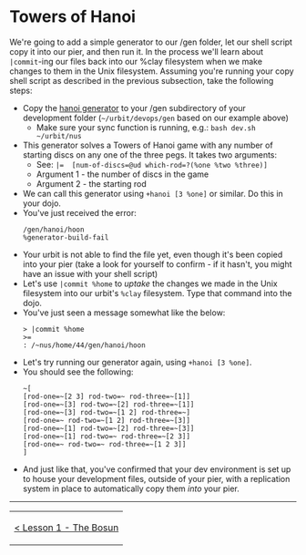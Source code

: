 # Towers of Hanoi
We're going to add a simple generator to our /gen folder, let our shell script copy it into our pier, and then run it. In the process we'll learn about `|commit`-ing our files back into our %clay filesystem when we make changes to them in the Unix filesystem. Assuming you're running your copy shell script as described in the previous subsection, take the following steps:
   * Copy the [hanoi generator](supplemental/hanoi.hoon) to your /gen subdirectory of your development folder (`~/urbit/devops/gen` based on our example above)
     * Make sure your sync function is running, e.g.: `bash dev.sh ~/urbit/nus`
   * This generator solves a Towers of Hanoi game with any number of starting discs on any one of the three pegs. It takes two arguments:
      * See: `|=  [num-of-discs=@ud which-rod=?(%one %two %three)]`
      * Argument 1 - the number of discs in the game
      * Argument 2 - the starting rod
   * We can call this generator using `+hanoi [3 %one]` or similar. Do this in your dojo.
   * You've just received the error:
      ```
      /gen/hanoi/hoon
      %generator-build-fail
      ```
   * Your urbit is not able to find the file yet, even though it's been copied into your pier (take a look for yourself to confirm - if it hasn't, you might have an issue with your shell script)
   * Let's use `|commit %home` to _uptake_ the changes we made in the Unix filesystem into our urbit's `%clay` filesystem. Type that command into the dojo.
   * You've just seen a message somewhat like the below:
      ```
      > |commit %home
      >=
      : /~nus/home/44/gen/hanoi/hoon
      ```
   * Let's try running our generator again, using `+hanoi [3 %one]`.
   * You should see the following:
      ```
     ~[
     [rod-one=~[2 3] rod-two=~ rod-three=~[1]]
     [rod-one=~[3] rod-two=~[2] rod-three=~[1]]
     [rod-one=~[3] rod-two=~[1 2] rod-three=~]
     [rod-one=~ rod-two=~[1 2] rod-three=~[3]]
     [rod-one=~[1] rod-two=~[2] rod-three=~[3]]
     [rod-one=~[1] rod-two=~ rod-three=~[2 3]]
     [rod-one=~ rod-two=~ rod-three=~[1 2 3]]
     ]
     ```
   * And just like that, you've confirmed that your dev environment is set up to house your development files, outside of your pier, with a replication system in place to automatically copy them _into_ your pier.

<hr>
<table>
<tr>
<td>

[< Lesson 1 - The Bosun](./lesson1-the-bosun.md)
</td>
</tr>
</table>